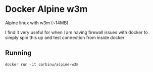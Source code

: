 Docker Alpine w3m
=================

Alpine linux with w3m (~14MB)

I find it very useful for when I am having firewall issues with docker to simply spin this up and test connection from inside docker

## Running
`docker run -it corbinu/alpine-w3m`
